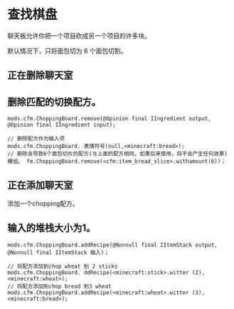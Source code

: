 # 查找棋盘

聊天板允许你把一个项目砍成另一个项目的许多块。

默认情况下，只将面包切为 6 个面包切割。

## 正在删除聊天室

## 删除匹配的切换配方。

```zenscript
mods.cfm.ChoppingBoard.remove(@Opinion final IIngredient output, @Opinion final IIngredient input);

// 删除配方作为输入项
mods.cfm.ChoppingBoard. 表情符号(null,<minecraft:bread>);
// 删除会导致6个面包切片的配方(与上面的配方相同，如果后来使用，将不会产生任何效果)
模组。 fm.ChoppingBoard.remove(<cfm:item_bread_slice>.withamount(6))；
```

## 正在添加聊天室

添加一个chopping配方。

## 输入的堆栈大小为1。

```zenscript
mods.cfm.ChoppingBoard.addRecipe(@Nonnull final IItemStack output, @Nonnull final IItemStack 输入)；

// 将配方添加到chop wheat 到 2 sticks
mods.cfm.ChoppingBoard. ddRecipe(<minecraft:stick>.witter (2),<minecraft:wheat>);
// 将配方添加到chop bread 到3 wheat
mods.cfm.ChoppingBoard.addRecipe(<minecraft:wheat>.witter (3),<minecraft:bread>);
```